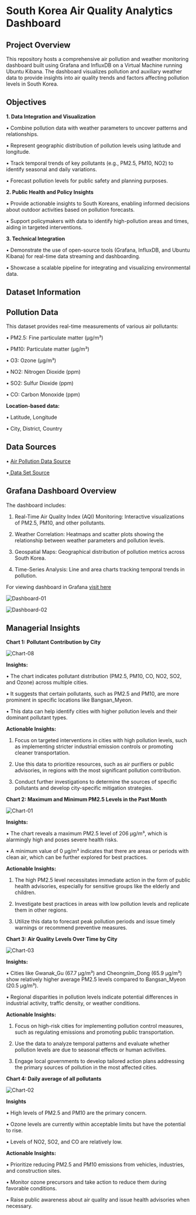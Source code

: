 # South Korea Air Quality Analytics Dashboard

## Project Overview

This repository hosts a comprehensive air pollution and weather monitoring dashboard built using Grafana and InfluxDB on a Virtual Machine running Ubuntu Kibana. The dashboard visualizes pollution and auxiliary weather data to provide insights into air quality trends and factors affecting pollution levels in South Korea.

## Objectives

**1. Data Integration and Visualization**

•	Combine pollution data with weather parameters to uncover patterns and relationships.

•	Represent geographic distribution of pollution levels using latitude and longitude.

•	Track temporal trends of key pollutants (e.g., PM2.5, PM10, NO2) to identify seasonal and daily variations.

•	Forecast pollution levels for public safety and planning purposes.

**2.	Public Health and Policy Insights**

•	Provide actionable insights to South Koreans, enabling informed decisions about outdoor activities based on pollution forecasts.

•	Support policymakers with data to identify high-pollution areas and times, aiding in targeted interventions.

**3.	Technical Integration**

•	Demonstrate the use of open-source tools (Grafana, InfluxDB, and Ubuntu Kibana) for real-time data streaming and dashboarding.

•	Showcase a scalable pipeline for integrating and visualizing environmental data.

## Dataset Information

## Pollution Data

This dataset provides real-time measurements of various air pollutants:

•	PM2.5: Fine particulate matter (µg/m³)

•	PM10: Particulate matter (µg/m³)

•	O3: Ozone (µg/m³)

•	NO2: Nitrogen Dioxide (ppm)

•	SO2: Sulfur Dioxide (ppm)

•	CO: Carbon Monoxide (ppm)

**Location-based data:**

•	Latitude, Longitude

•	City, District, Country


## Data Sources

•	[Air Pollution Data Source](https://www.airkorea.or.kr/web/)

•[	Data Set Source](https://www.kaggle.com/datasets/calebreigada/south-korean-pollution)

## Grafana Dashboard Overview

The dashboard includes:

1.	Real-Time Air Quality Index (AQI) Monitoring: Interactive visualizations of PM2.5, PM10, and other pollutants.
	
2.	Weather Correlation: Heatmaps and scatter plots showing the relationship between weather parameters and pollution levels.
	
3.	Geospatial Maps: Geographical distribution of pollution metrics across South Korea.
	
4.	Time-Series Analysis: Line and area charts tracking temporal trends in pollution.



For viewing dashboard in Grafana [visit here](http://localhost:3000/d/dca8a887-e6a2-4af8-bb98-a34198fda911/south-korea-air-quality-tracker?orgId=1&from=1732431390722&to=1732483978626)


![Dashboard-01](https://github.com/user-attachments/assets/67499b74-cd57-4444-908e-2666433c44bc)


![Dashboard-02](https://github.com/user-attachments/assets/657c516c-79a3-4c9d-b8f6-1b3257484a94)



## Managerial Insights

**Chart 1:** **Pollutant Contribution by City**

![Chart-08](https://github.com/user-attachments/assets/cbd04f37-5a3a-4b71-9814-65ed3f951f77)

**Insights:**

•	The chart indicates pollutant distribution (PM2.5, PM10, CO, NO2, SO2, and Ozone) across multiple cities.

•	It suggests that certain pollutants, such as PM2.5 and PM10, are more prominent in specific locations like Bangsan_Myeon.

•	This data can help identify cities with higher pollution levels and their dominant pollutant types.

**Actionable Insights:**

1.	Focus on targeted interventions in cities with high pollution levels, such as implementing stricter industrial emission controls or promoting cleaner transportation.
	
2.	Use this data to prioritize resources, such as air purifiers or public advisories, in regions with the most significant pollution contribution.
	
3.	Conduct further investigations to determine the sources of specific pollutants and develop city-specific mitigation strategies.

**Chart 2: Maximum and Minimum PM2.5 Levels in the Past Month**

![Chart-01](https://github.com/user-attachments/assets/390e613d-4d72-4069-b394-383ad33a178c)

**Insights:**

•	The chart reveals a maximum PM2.5 level of 206 µg/m³, which is alarmingly high and poses severe health risks.

•	A minimum value of 0 µg/m³ indicates that there are areas or periods with clean air, which can be further explored for best practices.

**Actionable Insights:**

1.	The high PM2.5 level necessitates immediate action in the form of public health advisories, especially for sensitive groups like the elderly and children.
	
2.	Investigate best practices in areas with low pollution levels and replicate them in other regions.
	
3.	Utilize this data to forecast peak pollution periods and issue timely warnings or recommend preventive measures.

**Chart 3: Air Quality Levels Over Time by City**

![Chart-03](https://github.com/user-attachments/assets/0d373775-8792-4b61-a739-730759b6b24c)

**Insights:**

•	Cities like Gwanak_Gu (67.7 µg/m³) and Cheongnim_Dong (65.9 µg/m³) show relatively higher average PM2.5 levels compared to Bangsan_Myeon (20.5 µg/m³).

•	Regional disparities in pollution levels indicate potential differences in industrial activity, traffic density, or weather conditions.

**Actionable Insights:**

1.	Focus on high-risk cities for implementing pollution control measures, such as regulating emissions and promoting public transportation.
	
2.	Use the data to analyze temporal patterns and evaluate whether pollution levels are due to seasonal effects or human activities.
	
3.	Engage local governments to develop tailored action plans addressing the primary sources of pollution in the most affected cities.

**Chart 4: Daily average of all pollutants**

![Chart-02](https://github.com/user-attachments/assets/e03e18fa-105c-4cc0-845d-28bbc81a314c)

**Insights**

•	High levels of PM2.5 and PM10 are the primary concern.

•	Ozone levels are currently within acceptable limits but have the potential to rise.

•	Levels of NO2, SO2, and CO are relatively low.


**Actionable Insights:**

•	Prioritize reducing PM2.5 and PM10 emissions from vehicles, industries, and construction sites.

•	Monitor ozone precursors and take action to reduce them during favorable conditions.

•	Raise public awareness about air quality and issue health advisories when necessary.



